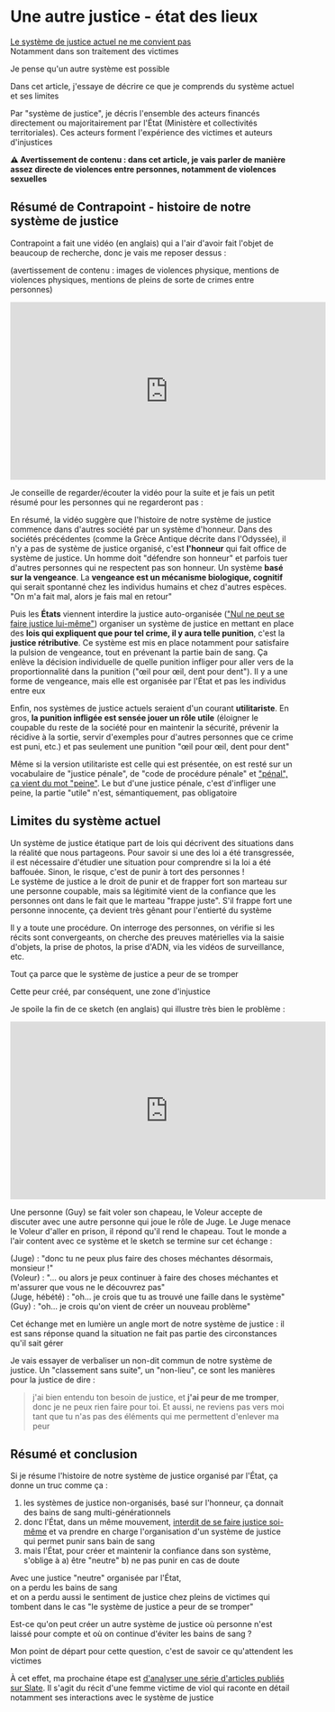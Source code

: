 # Une autre justice - état des lieux

[Le système de justice actuel ne me convient pas](./index)\
Notamment dans son traitement des victimes

Je pense qu'un autre système est possible

Dans cet article, j'essaye de décrire ce que je comprends du système actuel et ses limites

Par "système de justice", je décris l'ensemble des acteurs financés directement ou majoritairement par l'État (Ministère et collectivités territoriales). Ces acteurs forment l'expérience des victimes et auteurs d'injustices

**⚠️ Avertissement de contenu : dans cet article, je vais parler de manière assez directe de violences entre personnes, notamment de violences sexuelles**


## Résumé de Contrapoint - histoire de notre système de justice

Contrapoint a fait une vidéo (en anglais) qui a l'air d'avoir fait l'objet de beaucoup de recherche, donc je vais me reposer dessus : 

(avertissement de contenu : images de violences physique, mentions de violences physiques, mentions de pleins de sorte de crimes entre personnes)

<iframe width="560" height="315" src="https://www.youtube-nocookie.com/embed/smQsfNw_7V4" title="YouTube video player" frameborder="0" allow="accelerometer; autoplay; clipboard-write; encrypted-media; gyroscope; picture-in-picture" allowfullscreen></iframe>

Je conseille de regarder/écouter la vidéo pour la suite et je fais un petit résumé pour les personnes qui ne regarderont pas :

En résumé, la vidéo suggère que l'histoire de notre système de justice commence dans d'autres société par un système d'honneur. Dans des sociétés précédentes (comme la Grèce Antique décrite dans l'Odyssée), il n'y a pas de système de justice organisé, c'est **l'honneur** qui fait office de système de justice. Un homme doit "défendre son honneur" et parfois tuer d'autres personnes qui ne respectent pas son honneur. Un système **basé sur la vengeance**.
La **vengeance est un mécanisme biologique, cognitif** qui serait spontanné chez les individus humains et chez d'autres espèces. "On m'a fait mal, alors je fais mal en retour"

Puis les **États** viennent interdire la justice auto-organisée (["Nul ne peut se faire justice lui-même"](https://www.justice.gouv.fr/organisation-de-la-justice-10031/les-fondements-et-principes-10032/)) organiser un système de justice en mettant en place des **lois qui expliquent que pour tel crime, il y aura telle punition**, c'est la **justice rétributive**. Ce système est mis en place notamment pour satisfaire la pulsion de vengeance, tout en prévenant la partie bain de sang. Ça enlève la décision individuelle de quelle punition infliger pour aller vers de la proportionnalité dans la punition ("œil pour œil, dent pour dent"). Il y a une forme de vengeance, mais elle est organisée par l'État et pas les individus entre eux

Enfin, nos systèmes de justice actuels seraient d'un courant **utilitariste**. En gros, **la punition infligée est sensée jouer un rôle utile** (éloigner le coupable du reste de la société pour en maintenir la sécurité, prévenir la récidive à la sortie, servir d'exemples pour d'autres personnes que ce crime est puni, etc.) et pas seulement une punition "œil pour œil, dent pour dent"

Même si la version utilitariste est celle qui est présentée, on est resté sur un vocabulaire de "justice pénale", de "code de procédure pénale" et ["pénal", ça vient du mot "peine"](https://fr.wiktionary.org/wiki/p%C3%A9nal). Le but d'une justice pénale, c'est d'infliger une peine, la partie "utile" n'est, sémantiquement, pas obligatoire


## Limites du système actuel

Un système de justice étatique part de lois qui décrivent des situations dans la réalité que nous partageons. Pour savoir si une des loi a été transgressée, il est nécessaire d'étudier une situation pour comprendre si la loi a été baffouée. Sinon, le risque, c'est de punir à tort des personnes !\
Le système de justice a le droit de punir et de frapper fort son marteau sur une personne coupable, mais sa légitimité vient de la confiance que les personnes ont dans le fait que le marteau "frappe juste". S'il frappe fort une personne innocente, ça devient très gênant pour l'entierté du système

Il y a toute une procédure. On interroge des personnes, on vérifie si les récits sont convergeants, on cherche des preuves matérielles via la saisie d'objets, la prise de photos, la prise d'ADN, via les vidéos de surveillance, etc.

Tout ça parce que le système de justice a peur de se tromper

Cette peur créé, par conséquent, une zone d'injustice

Je spoile la fin de ce sketch (en anglais) qui illustre très bien le problème : 

<iframe width="560" height="315" src="https://www.youtube-nocookie.com/embed/YCHeb3wzDRo" title="YouTube video player" frameborder="0" allow="accelerometer; autoplay; clipboard-write; encrypted-media; gyroscope; picture-in-picture" allowfullscreen></iframe>

Une personne (Guy) se fait voler son chapeau, le Voleur accepte de discuter avec une autre personne qui joue le rôle de Juge. Le Juge menace le Voleur d'aller en prison, il répond qu'il rend le chapeau. Tout le monde a l'air content avec ce système et le sketch se termine sur cet échange :

(Juge) : "donc tu ne peux plus faire des choses méchantes désormais, monsieur !"\
(Voleur) : "... ou alors je peux continuer à faire des choses méchantes et m'assurer que vous ne le découvrez pas"\
(Juge, hébété) : "oh... je crois que tu as trouvé une faille dans le système"\
(Guy) : "oh... je crois qu'on vient de créer un nouveau problème"

Cet échange met en lumière un angle mort de notre système de justice : il est sans réponse quand la situation ne fait pas partie des circonstances qu'il sait gérer

Je vais essayer de verbaliser un non-dit commun de notre système de justice. Un "classement sans suite", un "non-lieu", ce sont les manières pour la justice de dire :

> j'ai bien entendu ton besoin de justice, et **j'ai peur de me tromper**, donc je ne peux rien faire pour toi. Et aussi, ne reviens pas vers moi tant que tu n'as pas des éléments qui me permettent d'enlever ma peur

## Résumé et conclusion

Si je résume l'histoire de notre système de justice organisé par l'État, ça donne un truc comme ça : 
1. les systèmes de justice non-organisés, basé sur l'honneur, ça donnait des bains de sang multi-générationnels
2. donc l'État, dans un même mouvement, [interdit de se faire justice soi-même](https://www.justice.gouv.fr/organisation-de-la-justice-10031/les-fondements-et-principes-10032/) et va prendre en charge l'organisation d'un système de justice qui permet punir sans bain de sang
3. mais l'État, pour créer et maintenir la confiance dans son système, s'oblige à a) être "neutre" b) ne pas punir en cas de doute

Avec une justice "neutre" organisée par l'État,\
on a perdu les bains de sang\
et on a perdu aussi le sentiment de justice chez pleins de victimes qui tombent dans le cas "le système de justice a peur de se tromper"

Est-ce qu'on peut créer un autre système de justice où personne n'est laissé pour compte et où on continue d'éviter les bains de sang ?

Mon point de départ pour cette question, c'est de savoir ce qu'attendent les victimes

À cet effet, ma prochaine étape est [d'analyser une série d'articles publiés sur Slate](./analyse-article-slate.md). Il s'agit du récit d'une femme victime de viol qui raconte en détail notamment ses interactions avec le système de justice

<!--
[d'analyser une série d'articles publiés sur Slate](./analyse-article-slate)
-->





